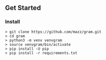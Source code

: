 ## Get Started

### Install 

```
> git clone https://github.com/mazz/gram.git
> cd gram
> python3 -m venv venvgram
> source venvgram/bin/activate
> pip install -U pip
> pip install -r requirements.txt
```

